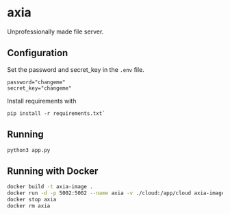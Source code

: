 # axia

Unprofessionally made file server.

## Configuration
Set the password and secret_key in the `.env` file.
```
password="changeme"
secret_key="changeme"
```

Install requirements with
```
pip install -r requirements.txt`
```

## Running
```
python3 app.py
```

## Running with Docker
```sh
docker build -t axia-image .
docker run -d -p 5002:5002 --name axia -v ./cloud:/app/cloud axia-image
docker stop axia
docker rm axia
```
